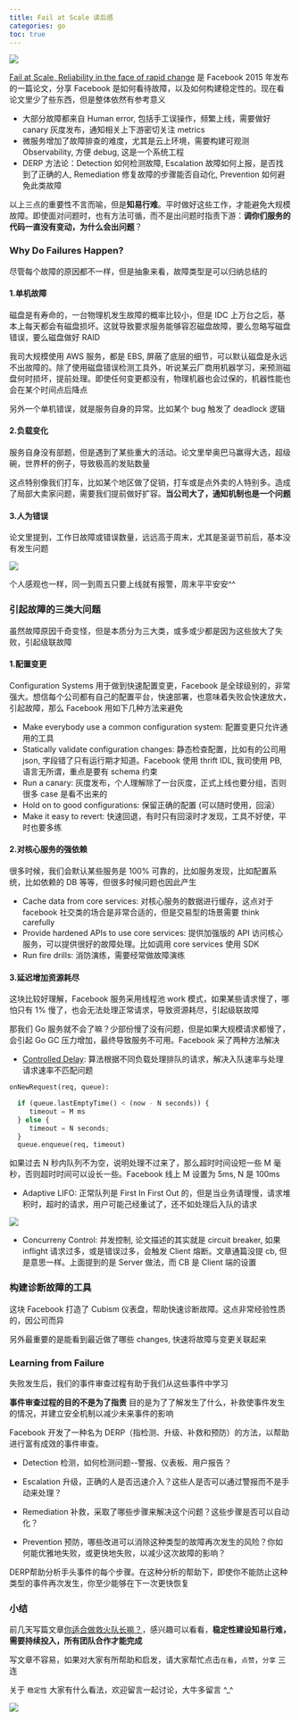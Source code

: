 ```yaml
---
title: Fail at Scale 读后感
categories: go
toc: true
---
```


![](https://gitee.com/dongzerun/images/raw/master/img/cyber-security-project-failure-1280x720.jpg)

[Fail at Scale, Reliability in the face of rapid change](https://queue.acm.org/detail.cfm?id=2839461) 是 Facebook 2015 年发布的一篇论文，分享 Facebook 是如何看待故障，以及如何构建稳定性的。现在看论文里少了些东西，但是整体依然有参考意义

* 大部分故障都来自 Human error, 包括手工误操作，频繁上线，需要做好 canary 灰度发布，通知相关上下游密切关注 metrics
* 微服务增加了故障排查的难度，尤其是云上环境，需要构建可观测 Observability, 方便 debug, 这是一个系统工程
* DERP 方法论：Detection 如何检测故障, Escalation 故障如何上报，是否找到了正确的人, Remediation 修复故障的步骤能否自动化, Prevention 如何避免此类故障

以上三点的重要性不言而喻，但是**知易行难**。平时做好这些工作，才能避免大规模故障。即使面对问题时，也有方法可循，而不是出问题时指责下游：**调你们服务的代码一直没有变动，为什么会出问题**？

### Why Do Failures Happen?
尽管每个故障的原因都不一样，但是抽象来看，故障类型是可以归纳总结的
#### 1.单机故障
磁盘是有寿命的，一台物理机发生故障的概率比较小，但是 IDC 上万台之后，基本上每天都会有磁盘损坏。这就导致要求服务能够容忍磁盘故障，要么忽略写磁盘错误，要么磁盘做好 RAID

我司大规模使用 AWS 服务，都是 EBS, 屏蔽了底层的细节，可以默认磁盘是永远不出故障的。除了使用磁盘错误检测工具外，听说某云厂商用机器学习，来预测磁盘何时损坏，提前处理。即使任何变更都没有，物理机器也会过保的，机器性能也会在某个时间点后降点

另外一个单机错误，就是服务自身的异常。比如某个 bug 触发了 deadlock 逻辑
#### 2.负载变化
服务自身没有部题，但是遇到了某些重大的活动。论文里举奥巴马赢得大选，超级碗，世界杯的例子，导致极高的发贴数量

这点特别像我们打车，比如某个地区做了促销，打车或是点外卖的人特别多。造成了局部大卖家问题，需要我们提前做好扩容。**当公司大了，通知机制也是一个问题**
#### 3.人为错误
论文里提到，工作日故障或错误数量，远远高于周末，尤其是圣诞节前后，基本没有发生问题

![](https://gitee.com/dongzerun/images/raw/master/img/humen-error.jpg)

个人感观也一样，同一到周五只要上线就有报警，周末平平安安^^

### 引起故障的三类大问题
虽然故障原因千奇变怪，但是本质分为三大类，或多或少都是因为这些放大了失败，引起级联故障
#### 1.配置变更
Configuration Systems 用于做到快速配置变更，Facebook 是全球级别的，非常强大。想信每个公司都有自己的配置平台，快速部署，也意味着失败会快速放大，引起故障，那么 Facebook 用如下几种方法来避免
* Make everybody use a common configuration system: 配置变更只允许通用的工具  
* Statically validate configuration changes: 静态检查配置，比如有的公司用 json, 字段错了只有运行期才知道。Facebook 使用 thrift IDL, 我司使用 PB, 语言无所谓，重点是要有 schema 约束
* Run a canary: 灰度发布，个人理解除了一台灰度，正式上线也要分组，否则很多 case 是看不出来的
* Hold on to good configurations: 保留正确的配置 (可以随时使用，回滚）
* Make it easy to revert: 快速回退，有时只有回滚时才发现，工具不好使，平时也要多练
#### 2.对核心服务的强依赖
很多时候，我们会默认某些服务是 100% 可靠的，比如服务发现，比如配置系统，比如依赖的 DB 等等，但很多时候问题也因此产生
* Cache data from core services: 对核心服务的数据进行缓存，这点对于 facebook 社交类的场合是非常合适的，但是交易型的场景需要 think carefully
* Provide hardened APIs to use core services: 提供加强版的 API 访问核心服务，可以提供很好的故障处理。比如调用 core services 使用 SDK
* Run fire drills: 消防演练，需要经常做故障演练
#### 3.延迟增加资源耗尽
这块比较好理解，Facebook 服务采用线程池 work 模式，如果某些请求慢了，哪怕只有 1% 慢了，也会无法处理正常请求，导致资源耗尽，引起级联故障

那我们 Go 服务就不会了嘛？少部份慢了没有问题，但是如果大规模请求都慢了，会引起 Go GC 压力增加，最终导致服务不可用。Facebook 采了两种方法解决

*  [Controlled Delay](http://queue.acm.org/detail.cfm?id=2209336): 算法根据不同负载处理排队的请求，解决入队速率与处理请求速率不匹配问题
```python
onNewRequest(req, queue):

  if (queue.lastEmptyTime() < (now - N seconds)) {
     timeout = M ms
  } else {
     timeout = N seconds;
  }
  queue.enqueue(req, timeout)
```
如果过去 N 秒内队列不为空，说明处理不过来了，那么超时时间设短一些 M 毫秒，否则超时时间可以设长一些。Facebook 线上 M 设置为 5ms, N 是 100ms

* Adaptive LIFO: 正常队列是 First In First Out 的，但是当业务请理慢，请求堆积时，超时的请求，用户可能己经重试了，还不如处理后入队的请求

![](https://gitee.com/dongzerun/images/raw/master/img/LIFO-facebook.jpg)

* Concurreny Control: 并发控制, 论文描述的其实就是 circuit breaker, 如果 inflight 请求过多，或是错误过多，会触发 Client 熔断。文章通篇没提 cb, 但是意思一样。上面提到的是 Server 做法，而 CB 是 Client 端的设置

### 构建诊断故障的工具
这块 Facebook 打造了 Cubism 仪表盘，帮助快速诊断故障。这点非常经验性质的，因公司而异

另外最重要的是能看到最近做了哪些 changes, 快速将故障与变更关联起来

### Learning from Failure
失败发生后，我们的事件审查过程有助于我们从这些事件中学习

**事件审查过程的目的不是为了指责** 目的是为了了解发生了什么，补救使事件发生的情况，并建立安全机制以减少未来事件的影响

Facebook 开发了一种名为 DERP（指检测、升级、补救和预防）的方法，以帮助进行富有成效的事件审查。

- Detection 检测，如何检测问题--警报、仪表板、用户报告？

- Escalation 升级，正确的人是否迅速介入？这些人是否可以通过警报而不是手动来处理？

- Remediation 补救，采取了哪些步骤来解决这个问题？这些步骤是否可以自动化？

- Prevention 预防，哪些改进可以消除这种类型的故障再次发生的风险？你如何能优雅地失败，或更快地失败，以减少这次故障的影响？

DERP帮助分析手头事件的每个步骤。在这种分析的帮助下，即使你不能防止这种类型的事件再次发生，你至少能够在下一次更快恢复

### 小结
前几天写篇文章[你适合做救火队长嘛？](https://mp.weixin.qq.com/s/CIH5QxIqrV_H0Bt42IurXA)，感兴趣可以看看，**稳定性建设知易行难，需要持续投入，所有团队合作才能完成**

写文章不容易，如果对大家有所帮助和启发，请大家帮忙点击`在看`，`点赞`，`分享` 三连

关于 `稳定性` 大家有什么看法，欢迎留言一起讨论，大牛多留言 ^_^

![](https://gitee.com/dongzerun/images/raw/master/img/dongzerun-weixin-code.png)